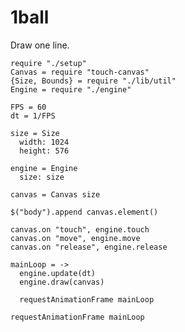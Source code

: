 1ball
====

Draw one line.

    require "./setup"
    Canvas = require "touch-canvas"
    {Size, Bounds} = require "./lib/util"
    Engine = require "./engine"

    FPS = 60
    dt = 1/FPS

    size = Size
      width: 1024
      height: 576

    engine = Engine
      size: size

    canvas = Canvas size

    $("body").append canvas.element()

    canvas.on "touch", engine.touch
    canvas.on "move", engine.move
    canvas.on "release", engine.release

    mainLoop = ->
      engine.update(dt)
      engine.draw(canvas)
      
      requestAnimationFrame mainLoop

    requestAnimationFrame mainLoop
